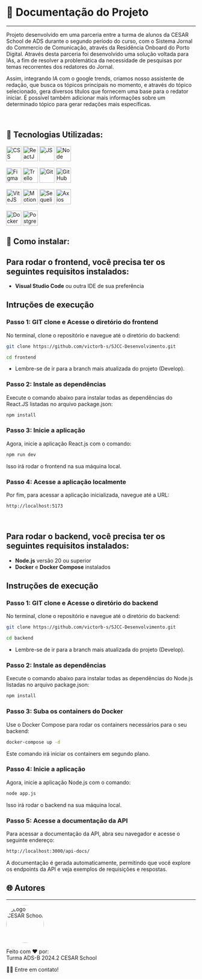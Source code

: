 # 📒 Documentação do Projeto
---

Projeto desenvolvido em uma parceria entre a turma de alunos da CESAR School de ADS durante o segundo período do curso, com o Sistema Jornal do Commercio de Comunicação, através da Residência Onboard do Porto Digital. Através desta parceria foi desenvolvido uma solução voltada para IAs, a fim de resolver a problemática da necessidade de pesquisas por temas recorrentes dos redatores do Jornal.

Assim, integrando IA com o google trends, criamos nosso assistente de redação, que busca os tópicos principais no momento, e através do tópico selecionado, gera diversos títulos que fornecem uma base para o redator iniciar. É possível também adicionar mais informações sobre um determinado tópico para gerar redações mais específicas.

<br>

## 🧿 Tecnologias Utilizadas:

<div style="display: inline_block">
  <img align="center" alt="CSS" heigth="30" width="40" src="https://cdn.jsdelivr.net/gh/devicons/devicon@latest/icons/css3/css3-original.svg">
  <img align="center" alt="ReactJS" heigth="30" width="40" src="https://cdn.jsdelivr.net/gh/devicons/devicon@latest/icons/react/react-original.svg">
  <img align="center" alt="JS" heigth="30" width="40" src="https://cdn.jsdelivr.net/gh/devicons/devicon@latest/icons/javascript/javascript-original.svg">
  <img align="center" alt="Node" heigth="30" width="40" src="https://cdn.jsdelivr.net/gh/devicons/devicon@latest/icons/nodejs/nodejs-original.svg">
</div>

<br>

<div style="display: inline_block">
  <img align="center" alt="Figma" heigth="30" width="40" src="https://cdn.jsdelivr.net/gh/devicons/devicon@latest/icons/figma/figma-original.svg">
  <img align="center" alt="Trello" heigth="30" width="40" src="https://cdn.jsdelivr.net/gh/devicons/devicon@latest/icons/trello/trello-original.svg">
  <img align="center" alt="Git" heigth="30" width="40" src="https://cdn.jsdelivr.net/gh/devicons/devicon@latest/icons/git/git-original.svg">
  <img align="center" alt="GitHub" heigth="30" width="40" src="https://cdn.jsdelivr.net/gh/devicons/devicon@latest/icons/github/github-original.svg">
</div>

<br>

<div style="display: inline_block">
  <img align="center" alt="ViteJS" heigth="30" width="40" src="https://cdn.jsdelivr.net/gh/devicons/devicon@latest/icons/vitejs/vitejs-original.svg">
  <img align="center" alt="Motion" heigth="30" width="40" src="https://cdn.jsdelivr.net/gh/devicons/devicon@latest/icons/framermotion/framermotion-original.svg">
  <img align="center" alt="Sequelize" heigth="30" width="40" src="https://cdn.jsdelivr.net/gh/devicons/devicon@latest/icons/sequelize/sequelize-original.svg">
  <img align="center" alt="Axios" heigth="30" width="40" src="https://cdn.jsdelivr.net/gh/devicons/devicon@latest/icons/axios/axios-plain.svg">
</div>

<br>

<div style="display: inline_block">
  <img align="center" alt="Docker" heigth="30" width="40" src="https://cdn.jsdelivr.net/gh/devicons/devicon@latest/icons/docker/docker-original.svg">
  <img align="center" alt="PostgreSQL" heigth="30" width="40" src="https://cdn.jsdelivr.net/gh/devicons/devicon@latest/icons/postgresql/postgresql-original.svg">
</div>

## 🎲 Como instalar:

## Para rodar o frontend, você precisa ter os seguintes requisitos instalados:

- **Visual Studio Code** ou outra IDE de sua preferência

## Intruções de execução

### Passo 1: GIT clone e Acesse o diretório do frontend

No terminal, clone o repositório e navegue até o diretório do backend:

```bash
git clone https://github.com/victorb-s/SJCC-Desenvolvimento.git
```

```bash
cd frontend
```

* Lembre-se de ir para a branch mais atualizada do projeto (Develop).

### Passo 2: Instale as dependências

Execute o comando abaixo para instalar todas as dependências do React.JS listadas no arquivo package.json:

```bash
npm install
```

### Passo 3: Inicie a aplicação

Agora, inicie a aplicação React.js com o comando:

```bash
npm run dev
```

Isso irá rodar o frontend na sua máquina local.

### Passo 4: Acesse a aplicação localmente

Por fim, para acessar a aplicação inicializada, navegue até a URL:

```bash
http://localhost:5173
```

<br>

## Para rodar o backend, você precisa ter os seguintes requisitos instalados:

- **Node.js** versão 20 ou superior
- **Docker** e **Docker Compose** instalados

## Instruções de execução

### Passo 1: GIT clone e Acesse o diretório do backend

No terminal, clone o repositório e navegue até o diretório do backend:

```bash
git clone https://github.com/victorb-s/SJCC-Desenvolvimento.git
```

```bash
cd backend
```

* Lembre-se de ir para a branch mais atualizada do projeto (Develop).

### Passo 2: Instale as dependências

Execute o comando abaixo para instalar todas as dependências do Node.js listadas no arquivo package.json:

```bash
npm install
```

### Passo 3: Suba os containers do Docker

Use o Docker Compose para rodar os containers necessários para o seu backend:

```bash
docker-compose up -d
```

Este comando irá iniciar os containers em segundo plano.

### Passo 4: Inicie a aplicação

Agora, inicie a aplicação Node.js com o comando:

```bash
node app.js
```

Isso irá rodar o backend na sua máquina local.

### Passo 5: Acesse a documentação da API

Para acessar a documentação da API, abra seu navegador e acesse o seguinte endereço:

```bash
http://localhost:3000/api-docs/
```

A documentação é gerada automaticamente, permitindo que você explore os endpoints da API e veja exemplos de requisições e respostas.

## 🌐 Autores
---

<img style="border-radius: 50%" src="https://scontent.frec19-1.fna.fbcdn.net/v/t39.30808-6/313418844_488345756668213_7033748636606945166_n.png?_nc_cat=109&ccb=1-7&_nc_sid=6ee11a&_nc_ohc=GELWEZrup9MQ7kNvgEKNePd&_nc_zt=23&_nc_ht=scontent.frec19-1.fna&_nc_gid=A3Cm3HVv-u4CipC7dy3b0QI&oh=00_AYCGDrNyz5Xh7TSmH7jHxQN49tkrzUOvqdtFX6Kh-FdS8g&oe=673595A7" width="100px;" alt="Logo CESAR School"/>

Feito com ❤️ por: <br>
Turma ADS-B 2024.2 CESAR School

👋🏽 Entre em contato!

<br>
